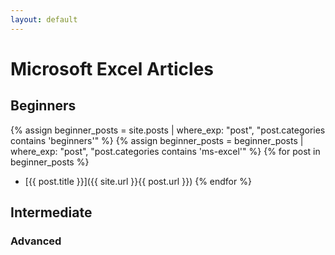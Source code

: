 ```yaml
---
layout: default
---
```


<h1>Microsoft Excel Articles</h1>

<h2>Beginners</h2>

{% assign beginner_posts = site.posts | where_exp: "post", "post.categories contains 'beginners'" %}
{% assign beginner_posts = beginner_posts | where_exp: "post", "post.categories contains 'ms-excel'" %}
{% for post in beginner_posts %}
- [{{ post.title }}]({{ site.url }}{{ post.url }})
{% endfor %}

<h2>Intermediate</h2>

<h3>Advanced</h3>